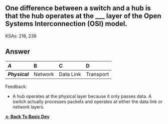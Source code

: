 ## One difference between a switch and a hub is that the hub operates at the ___ layer of the Open Systems Interconnection (OSI) model.

KSAs: 218, 238

## Answer
| ***A*** | B | C | D |
| :--- | :--- | :--- | :--- |
| ***Physical*** | Network | Data Link | Transport |


Feedback:

- A hub operates at the physical layer because it only passes data. A switch actually processes packets and operates at either the data link or network layers.

[**<- Back To Basic Dev**](../../../Basic_Dev.md)

